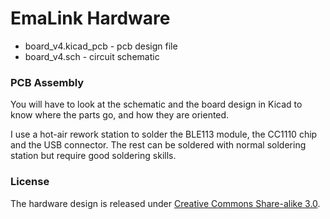 # EmaLink Hardware

 * board_v4.kicad_pcb - pcb design file
 * board_v4.sch - circuit schematic

### PCB Assembly

You will have to look at the schematic and the board design in Kicad to know where the parts go, and how they are oriented.

I use a hot-air rework station to solder the BLE113 module, the CC1110 chip and the USB connector. The rest can be soldered with normal soldering station but require good soldering skills.

### License

The hardware design is released under [Creative Commons Share-alike 3.0](http://creativecommons.org/licenses/by-sa/3.0/).


